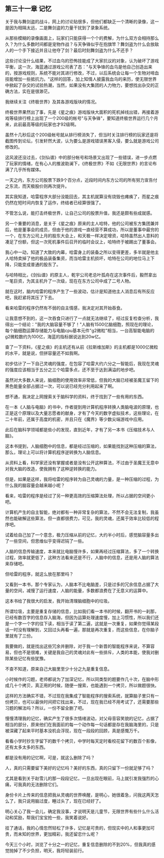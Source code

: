 ## 第三十一章 记忆

关于我与舞剑盗的战斗，网上的讨论贴很多，但他们都缺乏一个清晰的录像，这一是因为相隔太远，二是舞剑盗的力量干扰到了录象系统。

从那些模糊的录像画面上，玩家们只能获得一个个的费解，为什么双方会相持那么久？为什么多数时间都是宠物作战？与天争锋似乎在抱旗竿？舞剑盗为什么会放敌人的一个手下接近并且让他夺了剑？最后时刻舞剑盗为什么不还手？

这些讨论没什么结果，不过血乌的恐怖技能成了大家抗议的对象，认为破坏了游戏平衡，这一次，海蓝通过游戏公司表了态："与天争锋的血乌是他自己创造出来的，按游戏规则，系统不能对其进行修改，不过，以后系统会让每一个生物对啼血技能增加一些抵抗力。"这样的回答，加上知情人披露我血乌的来历，使无限世界中掀起了杂交的试验热潮，当然，如果没有大集团的人力物力，要想找出杂交的正确方法，实在是很渺茫。

我继续关注《终极世界》及其各游戏版块的情况。

终极世界果然出了事，先是《星之痕》游戏版块大面积的死机掉线出错，再接着游戏等级排行榜上出现了一个200级的帐号"与天争锋"，要知道终极世界运行几个月来，此前最高等级的玩家也才92级啊。

虽然十几秒后这个200级帐号就从排行榜消失了，但当时关注排行榜的玩家还是将截图传到论坛，引发轩然大波，认为要么是游戏错误黑客入侵，要么就是游戏公司修改的。

这风波还没过去，《剑仙谱》中的部分帐号和场景又出现了一些错误，进一步点燃了玩家的情绪，在有心人的推波助澜下，《终极世界》不如《无限世界》的言论布满了几乎所有媒体。

一天之内，东方公司股票下跌9个百分点，近段时间内东方公司的所有努力宣告付之东流，而天极股价则再次提升。

其实我知道，哈雷程序大部分没能回去，其主机就算没有烧毁也瘫痪了，而星之痕仍然在短时间内恢复了运作，终结者已经算很强了。

不管怎么说，能打击终极世界，让自己公司的股票升值，我还是颇有些成就感。

另一个重要的消息，是关于《星之痕》原来的主人哈特，他的公司被东方集团兼并后，他是董事会的成员，但由于他的游戏一直经营不算成功，所以是董事中最穷的一个，在东方公司上月的股东大会上，和天极一样决定增资，哈特虽然出人意料的凑足了份额，但这一次死机事件后召开的临时会议上，哈特终于被踢出了董事会。

我心中一动，知道了大致的内幕，哈雷身上的装备之所以变得更差，多半就是他主人哈特卖掉了他的极品装备集资，而当哈雷主机损坏，哈特在公司的地位马上下降，只能变成普通的股东了。

与哈特相比，《剑仙谱》的原主人，乾宇公司老总叶孤舟在这次事件后，毅然拿出一笔巨资，为其主机升了一次级，现在在东方公司中成了二号人物。

就在这时，脑内哈雷的程序产生了一些波动，估计是知道他主人消息后有所反应吧，我赶紧将其压了下去。

看来哈雷的程序仍然有不弱的自主情感，我决定对其开始吞食。

让我意想不到的，这一次吞食只进行了一点就无法继续了，经过反复检查分析，我得出一个结论："我的大脑容量不够了！"人脑有1500亿脑细胞，照现在的理论，每个脑细胞运算存储能力与电脑cpu基本元件"g2微粒"相当，一台高智能电脑的g2微粒数约为100亿，海蓝的指标据说达到20w亿。

查了一下资料，《星之痕》的主机还有从前《拉斯维加斯》的主机都是1000亿微粒的水平，就是说，但拼容量还不如我啊。

初步估计了一下自己灵魂的强度，在包容了哈雷大约六分之一智能后，我现在灵魂的强度应该相当于五分之三个哈雷多点，还不至于达到满溢的地步吧。

虽然对大多数人来说，脑细胞的使用效率非常低，但我的大脑已经被圣魔王留下的黑色能量全部占据过一次，可以说已经充分利用起来了啊。

想不通，我决定上网搜索关于脑科学的资料，终于找到了一些有用的东西。

在一本《人脑与电脑》的书中，作者提到用计算机程序转换人类脑电波的原理，也正是这个原理以及大量志愿者的献身，才有了今天的数字虚拟技术，这些理论，在二十年前，还属于高度的机密，并且只在《魔界》等少数尖端游戏中应用。

此后在脑科学领域都是些小的发现，直到近年，才有了另一本书《压缩技术与人脑》。

这本书提到，人脑细胞中的信息，都是经过压缩的，如果能找到这种压缩的算法，那么，理论上可以将计算机程序逆转换为人脑信息。

从资料上看，科学家还没有掌握或者是没有公开这种算法，不过由于圣魔王无意中对我大脑的改造，使我拥有了这种逆转换的能力。

但是，如果是这样，我将哈雷的程序转为自己灵魂的力量，是一种压缩的过程，为什么我的脑容量会越来越小呢？

看来，哈雷的程序是经过了另一种更高效的压缩算法处理，所以占据的空间更小吧。

计算机产生的自主智能，绝对都有一种非常复杂的算法，不然不会无法复制，我虽然也能破解这些算法，但一直都很费力，可见，我的灵魂，还属于效率比较低的程序吧。

试着给自己加了一个意念，极力压缩从前的记忆，大约半小时后，感觉脑容量多出了一些空间，但思维似乎变得迟钝了一些。

人脑的信息传输速度，本来就比电脑慢许多，如果再经过压缩算法，多了一个转换过程，效率就更低了，这种方法看来还是不行，人脑中的信息，还是用人脑的算法来存储吧。

但哈雷的程序，就这么放在那里吗？

又看到一本书，那个专家认为，人脑本不比电脑差，只是过多的冗余信息占据了大量的空间，减慢了运行速度，人脑的能量，多数都浪费在了无意义的运算中。

这本书给了我很大的启发，我开始清理脑细胞中的垃圾。

所谓垃圾，主要是重复存储的信息，比如我们看一本书的时候，翻开书的一刹那，已经有数百字的信息存入脑海，但因为运算处理速度慢，加上习惯性，所以我们还是一个字一个字的往下读，相当于读了第二遍，这就是一次重复，如果你觉得某段话一时没有理解到，又回过头再看一遍，那就是再次重复，而这些信息，在你脑子里就有了三份。

我要做的，就是找出这些冗余并删除，对于我一个新晋的智能程序来说，不算容易，但也不是很难，关键是我自己的灵魂对此有一些排斥，人类的本能，使我对删除某些记忆有些犹豫。

不查不知道，原来自己大脑里至少十分之九是重复信息。

小时候作的习题，老师都说为了加深记忆，所以同类型的题要作几十次，在脑中形成几十个拷贝，真正用的时候，随便一搜索，也能遇到一个拷贝，所以做题很快。

这样的方法确实不错，不过现在我集成了智能程序的搜索系统，就算脑子里只有一份拷贝，也可以最快时间把它找出来，不过，现在我已经不用考试了，还需要那些习题的解法吗？所以，一份不留全删了吧。

慢慢清理我的记忆，确实产生了很多次情绪波动，对父母音容笑貌的记忆，占据了相当的部分，原来他们在我面前的每一个动作每一句话都是存在我脑海里的，只是被深藏了起来平时基本没机会浮现，现在一段段的回顾，真是感慨万千。

看看小学时抄生字留下的数千个拷贝，中学时每天定时看校花留下的数百个影像，还有太多太多的东西。

都是没有用的记忆啊，可是，就这么删除了吗？

人，真的只需要留下美好的记忆吗？美好的东西，真的只留下一份就足够了吗？

尤其是看到关于赵雪儿的那一段段记忆，一旦出现在眼前，马上就引发我强烈的心痛，可我真的无法删除它们。

身份卡片上传来的信息把我从灵魂的世界唤醒，是明心，她很着急，问我这两天怎么了，我只说用脑过度，睡过头了，现在已经好了。

明心关心了我一会儿，确定我没事，才说明天是儿童节，无限世界有些什么什么活动和奖励，帮我们宝宝抢一些，我笑着说好。

挂了通话，我的心情忽然轻松了许多，记忆是可贵的，但现实中的人和事更加可贵，而未知的世界，更加精彩，我还留恋什么呢？

今天三个小时，浏览了十分之一的记忆，重复信息删除的不到20%，但我真的感觉抛掉了不少负担，明天，我将轻装前行。

